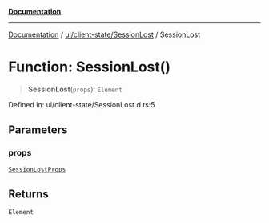 [**Documentation**](../../../../index.md)

***

[Documentation](../../../../index.md) / [ui/client-state/SessionLost](../index.md) / SessionLost

# Function: SessionLost()

> **SessionLost**(`props`): `Element`

Defined in: ui/client-state/SessionLost.d.ts:5

## Parameters

### props

[`SessionLostProps`](../interfaces/SessionLostProps.md)

## Returns

`Element`
